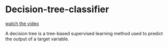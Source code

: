 # Decision-tree-classifier

[watch the video](https://youtu.be/RmajweUFKvM)

A decision tree is a tree-based supervised learning method used to predict the output of a target variable.
